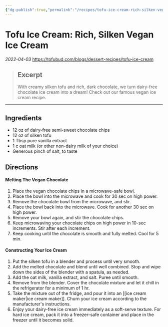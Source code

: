 ```yaml
---
{"dg-publish":true,"permalink":"/recipes/tofu-ice-cream-rich-silken-vegan-ice-cream/","title":"Tofu Ice Cream: Decadent Vegan Ice Cream","tags":["recipe","tofu","dessert","icecream","asian"],"noteIcon":""}
---
```



# Tofu Ice Cream: Rich, Silken Vegan Ice Cream
_2022-04-03_
https://tofubud.com/blogs/dessert-recipes/tofu-ice-cream

> ## Excerpt
> With creamy silken tofu and rich, dark chocolate, we turn dairy-free chocolate ice cream into a dream! Check out our famous vegan ice cream recipe.

---
## Ingredients

-   12 oz of dairy-free semi-sweet chocolate chips
-   12 oz of silken tofu
-   1 Tbsp pure vanilla extract
-   1 c oat milk (or other non-dairy milk of your choice)
-   Generous pinch of salt, to taste

## Directions

#### Melting The Vegan Chocolate

1.  Place the vegan chocolate chips in a microwave-safe bowl.
2.  Place the bowl into the microwave and cook for 30 sec on high power.
3.  Remove the chocolate bowl from the microwave, and stir.
4.  Place the bowl back into the microwave. Cook for another 30 sec on high power.
5.  Remove your bowl again, and stir the chocolate chips.
6.  Keep microwaving your chocolate chips on high power in 10-sec increments. Stir after each increment.
7.  Keep cooking until the chocolate is smooth and fully melted. Cool for 5 min.

#### Constructing Your Ice Cream

1.  Put the silken tofu in a blender and process until very smooth.
2.  Add the melted chocolate and blend until well combined. Stop and wipe down the sides of the blender with a spatula, as needed.
3.  Add the oat milk, vanilla extract, and salt. Puree until smooth.
4.  Remove from the blender. Cover the chocolate mixture and let it chill in the refrigerator for a minimum of 1 hr.
5.  Take the mixture out of the fridge, and pour it into an [[ice cream maker\|ice cream maker]]. Churn your ice cream according to the manufacturer's instructions.
6.  Enjoy your dairy-free ice cream immediately as a soft-serve texture. For hard ice cream, pack it into a freezer-safe container and place in the freezer until it becomes solid.
